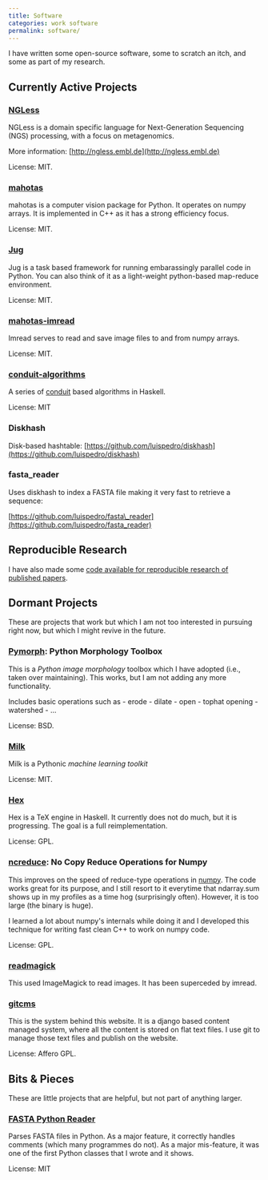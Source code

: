 ```yaml
---
title: Software
categories: work software
permalink: software/
---
```


I have written some open-source software, some to scratch an itch, and some as
part of my research.

## Currently Active Projects

### [NGLess](/software/ngless)

NGLess is a domain specific language for Next-Generation Sequencing (NGS)
processing, with a focus on metagenomics.

More information: [http://ngless.embl.de](http://ngless.embl.de)

License: MIT.

### [mahotas](/software/mahotas)

mahotas is a computer vision package for Python. It operates on numpy arrays.
It is implemented in C++ as it has a strong efficiency focus.

License: MIT.

### [Jug](/software/jug)

Jug is a task based framework for running embarassingly parallel code in Python.
You can also think of it as a light-weight python-based map-reduce environment.

License: MIT.

### [mahotas-imread](/software/imread)

Imread serves to read and save image files to and from numpy arrays.

License: MIT.


### [conduit-algorithms](/software/conduit-algorithms)

A series of [conduit](http://hackage.haskell.org/package/conduit) based
algorithms in Haskell.

License: MIT


### Diskhash

Disk-based hashtable: [https://github.com/luispedro/diskhash](https://github.com/luispedro/diskhash)


### fasta\_reader

Uses diskhash to index a FASTA file making it very fast to retrieve a sequence:

[https://github.com/luispedro/fasta\_reader](https://github.com/luispedro/fasta_reader)

## Reproducible Research

I have also made some [code available for reproducible research of published
papers](/software/reproducible).


## Dormant Projects

These are projects that work but which I am not too interested in pursuing
right now, but which I might revive in the future.

### [Pymorph](software/pymorph): Python Morphology Toolbox

This is a *Python image morphology* toolbox which I have adopted (i.e., taken
over maintaining). This works, but I am not adding any more functionality.

Includes basic operations such as
    - erode
    - dilate
    - open
    - tophat opening
    - watershed
    - ...

License: BSD.

### [Milk](/software/milk)

Milk is a Pythonic *machine learning toolkit*

License: MIT.


### [Hex](/software/hex)

Hex is a TeX engine in Haskell. It currently does not do much, but it is
progressing. The goal is a full reimplementation.

License: GPL.


### [ncreduce](software/ncreduce): No Copy Reduce Operations for Numpy

This improves on the speed of reduce-type operations in
[numpy](http://www.numpy.org). The code works great for its purpose, and I
still resort to it everytime that ndarray.sum shows up in my profiles as a time
hog (surprisingly often). However, it is too large (the binary is huge).

I learned a lot about numpy's internals while doing it and I developed this
technique for writing fast clean C++ to work on numpy code.

License: GPL.

### [readmagick](software/readmagick)

This used ImageMagick to read images. It has been superceded by imread.


### [gitcms](software/git-cms)

This is the system behind this website. It is a django based content managed
system, where all the content is stored on flat text files. I use git to manage
those text files and publish on the website.

License: Affero GPL.

## Bits & Pieces

These are little projects that are helpful, but not part of anything larger.

### [FASTA Python Reader](/software/fasta)

Parses FASTA files in Python. As a major feature, it correctly handles comments
(which many programmes do not). As a major mis-feature, it was one of the first
Python classes that I wrote and it shows.

License: MIT

